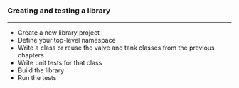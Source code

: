### Creating and testing a library
---
- Create a new library project
- Define your top-level namespace
- Write a class or reuse the valve and tank classes from the previous chapters
- Write unit tests for that class
- Build the library
- Run the tests